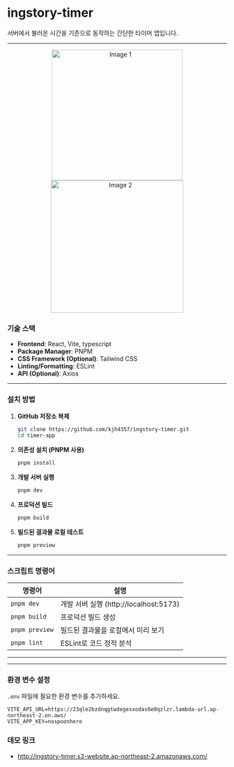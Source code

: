 # **ingstory-timer**

서버에서 불러온 시간을 기준으로 동작하는 간단한 타이머 앱입니다.

---
<div align="center">
  <img src="https://github.com/user-attachments/assets/47389966-457b-4643-9baa-b0efba0dcf80" alt="Image 1" width="300" />
  <img src="https://github.com/user-attachments/assets/c086dc75-a64c-4308-ab00-21633654051b" alt="Image 2" width="304" />
</div>

### **기술 스택**
- **Frontend**: React, Vite, typescript
- **Package Manager**: PNPM
- **CSS Framework (Optional)**: Tailwind CSS
- **Linting/Formatting**: ESLint
- **API (Optional)**: Axios

---

### **설치 방법**

1. **GitHub 저장소 복제**
   ```bash
   git clone https://github.com/kjh4357/ingstory-timer.git
   cd timer-app
   ```

2. **의존성 설치 (PNPM 사용)**
   ```bash
   pnpm install
   ```

3. **개발 서버 실행**
   ```bash
   pnpm dev
   ```

4. **프로덕션 빌드**
   ```bash
   pnpm build
   ```

5. **빌드된 결과물 로컬 테스트**
   ```bash
   pnpm preview
   ```

---

### **스크립트 명령어**

| 명령어          | 설명                                  |
|------------------|---------------------------------------|
| `pnpm dev`       | 개발 서버 실행 (http://localhost:5173) |
| `pnpm build`     | 프로덕션 빌드 생성                   |
| `pnpm preview`   | 빌드된 결과물을 로컬에서 미리 보기    |
| `pnpm lint`      | ESLint로 코드 정적 분석              |

---


---



### **환경 변수 설정**

`.env` 파일에 필요한 환경 변수를 추가하세요. 

```
VITE_API_URL=https://23qle2bzdnqgtwdegesxodas6e0qzlzr.lambda-url.ap-northeast-2.on.aws/
VITE_APP_KEY=nospoonhere
```


### **데모 링크**
- http://ingstory-timer.s3-website.ap-northeast-2.amazonaws.com/


